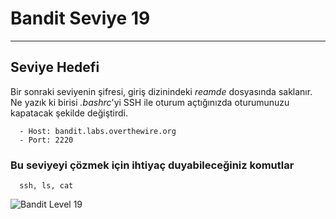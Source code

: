 
# Bandit Seviye 19

---

## Seviye Hedefi

Bir sonraki seviyenin şifresi, giriş dizinindeki *reamde* dosyasında saklanır. Ne yazık ki birisi *.bashrc*'yi SSH ile oturum açtığınızda oturumunuzu kapatacak şekilde değiştirdi.

``` {.sh}
  - Host: bandit.labs.overthewire.org
  - Port: 2220
```

### Bu seviyeyi çözmek için ihtiyaç duyabileceğiniz komutlar

``` {.sh}
  ssh, ls, cat
```

![Bandit Level 19](https://cdn.bulutbilisimciler.com/public/images/bandit/Bandit19.png)
